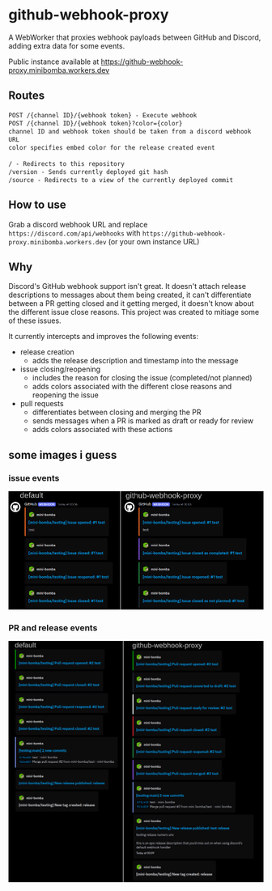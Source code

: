# github-webhook-proxy
A WebWorker that proxies webhook payloads between GitHub and Discord,
adding extra data for some events.

Public instance available at https://github-webhook-proxy.minibomba.workers.dev

## Routes
```
POST /{channel ID}/{webhook token} - Execute webhook
POST /{channel ID}/{webhook token}?color={color}
channel ID and webhook token should be taken from a discord webhook URL
color specifies embed color for the release created event

/ - Redirects to this repository
/version - Sends currently deployed git hash
/source - Redirects to a view of the currently deployed commit
```

## How to use
Grab a discord webhook URL and replace `https://discord.com/api/webhooks` with `https://github-webhook-proxy.minibomba.workers.dev` (or your own instance URL)

## Why
Discord's GitHub webhook support isn't great. It doesn't attach release descriptions to messages about them being created, it can't differentiate between a PR getting closed and it getting merged, it doesn't know about the different issue close reasons.
This project was created to mitiage some of these issues.

It currently intercepts and improves the following events:
- release creation
  - adds the release description and timestamp into the message
- issue closing/reopening
  - includes the reason for closing the issue (completed/not planned)
  - adds colors associated with the different close reasons and reopening the issue
- pull requests
  - differentiates between closing and merging the PR
  - sends messages when a PR is marked as draft or ready for review
  - adds colors associated with these actions

## some images i guess
### issue events
![comparison of issue events](docs/comparison1.png)
### PR and release events
![comparison of PR and release events](docs/comparison2.png)
